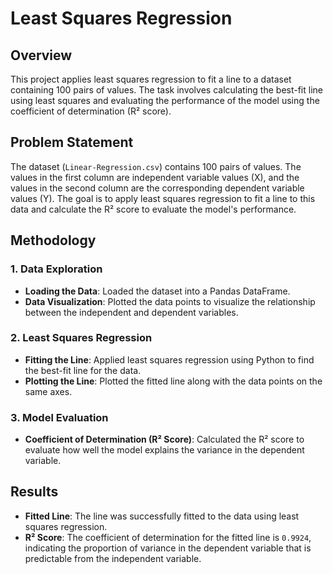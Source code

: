 # Least Squares Regression

## Overview

This project applies least squares regression to fit a line to a dataset containing 100 pairs of values. The task involves calculating the best-fit line using least squares and evaluating the performance of the model using the coefficient of determination (R² score).

## Problem Statement

The dataset (`Linear-Regression.csv`) contains 100 pairs of values. The values in the first column are independent variable values (X), and the values in the second column are the corresponding dependent variable values (Y). The goal is to apply least squares regression to fit a line to this data and calculate the R² score to evaluate the model's performance.

## Methodology

### 1. Data Exploration
   - **Loading the Data**: Loaded the dataset into a Pandas DataFrame.
   - **Data Visualization**: Plotted the data points to visualize the relationship between the independent and dependent variables.

### 2. Least Squares Regression
   - **Fitting the Line**: Applied least squares regression using Python to find the best-fit line for the data.
   - **Plotting the Line**: Plotted the fitted line along with the data points on the same axes.

### 3. Model Evaluation
   - **Coefficient of Determination (R² Score)**: Calculated the R² score to evaluate how well the model explains the variance in the dependent variable.

## Results

- **Fitted Line**: The line was successfully fitted to the data using least squares regression.
- **R² Score**: The coefficient of determination for the fitted line is `0.9924`, indicating the proportion of variance in the dependent variable that is predictable from the independent variable.
